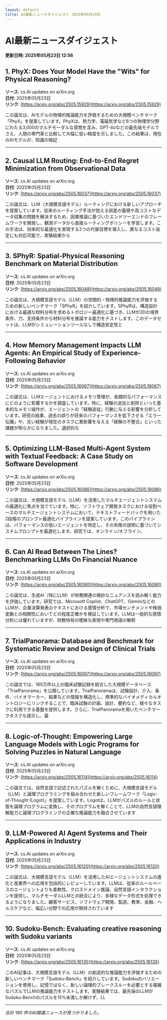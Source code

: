 ```yaml
---
layout: default
title: AI最新ニュースダイジェスト 2025年05月23日
---
```


# AI最新ニュースダイジェスト
**更新日時: 2025年05月23日 12:56**

## 1. PhyX: Does Your Model Have the "Wits" for Physical Reasoning?

**ソース**: cs.AI updates on arXiv.org  
**日付**: 2025年05月23日  
**リンク**: [https://arxiv.org/abs/2505.15929](https://arxiv.org/abs/2505.15929)  

この論文は、AIモデルの物理的推論能力を評価するための大規模ベンチマーク「PhyX」を提案しています。PhyXは、熱力学、電磁気学など6つの物理学分野にわたる3,000のマルチモーダルな質問を含み、GPT-4oなどの最先端モデルでさえ、人間の専門家と比較して大幅に低い精度を示しました。この結果は、現在のAIモデルが、知識の暗記  

---

## 2. Causal LLM Routing: End-to-End Regret Minimization from Observational Data

**ソース**: cs.AI updates on arXiv.org  
**日付**: 2025年05月23日  
**リンク**: [https://arxiv.org/abs/2505.16037](https://arxiv.org/abs/2505.16037)  

この論文は、LLM（大規模言語モデル）ルーティングにおける新しいアプローチを提案しています。従来のルーティング手法が抱える誤差の蓄積や高コストなデータ収集の問題を解決するため、因果推論に基づいたエンドツーエンドのフレームワークを開発し、観測データから直接ルーティングポリシーを学習します。この手法は、効率的な最適化を実現する2つの代替目標を導入し、異なるコスト設定にも対応可能で、実験結果から  

---

## 3. SPhyR: Spatial-Physical Reasoning Benchmark on Material Distribution

**ソース**: cs.AI updates on arXiv.org  
**日付**: 2025年05月23日  
**リンク**: [https://arxiv.org/abs/2505.16048](https://arxiv.org/abs/2505.16048)  

この論文は、大規模言語モデル（LLM）の空間的・物理的推論能力を評価するための新しいベンチマーク「SPhyR」を紹介しています。SPhyRは、構造設計における最適な材料分布を求めるトポロジー最適化に基づき、LLMが2Dの境界条件、力、支持条件から材料分布を推論する能力をテストします。このデータセットは、LLMがシミュレーションツールなしで構造安定性と  

---

## 4. How Memory Management Impacts LLM Agents: An Empirical Study of Experience-Following Behavior

**ソース**: cs.AI updates on arXiv.org  
**日付**: 2025年05月23日  
**リンク**: [https://arxiv.org/abs/2505.16067](https://arxiv.org/abs/2505.16067)  

この論文は、LLMエージェントにおけるメモリ管理が、長期的なパフォーマンスにどのように影響するかを調査しています。特に、経験の追加と削除といった基本的なメモリ操作が、エージェントの「経験追従」行動に与える影響を分析しています。研究の結果、過去の誤りが将来のパフォーマンスを低下させる「エラー伝播」や、古い経験が現在のタスクに悪影響を与える「経験の不整合」といった課題が明らかになりました。選択的な  

---

## 5. Optimizing LLM-Based Multi-Agent System with Textual Feedback: A Case Study on Software Development

**ソース**: cs.AI updates on arXiv.org  
**日付**: 2025年05月23日  
**リンク**: [https://arxiv.org/abs/2505.16086](https://arxiv.org/abs/2505.16086)  

この論文は、大規模言語モデル（LLM）を活用したマルチエージェントシステムの最適化に焦点を当てています。特に、ソフトウェア開発タスクにおける役割ベースのマルチエージェントシステムにおいて、テキストフィードバックを用いた2段階のプロンプト最適化パイプラインを提案しています。このパイプラインは、パフォーマンスの低いエージェントを特定し、その失敗の説明に基づいてシステムプロンプトを最適化します。研究では、オンライン/オフライン、  

---

## 6. Can AI Read Between The Lines? Benchmarking LLMs On Financial Nuance

**ソース**: cs.AI updates on arXiv.org  
**日付**: 2025年05月23日  
**リンク**: [https://arxiv.org/abs/2505.16090](https://arxiv.org/abs/2505.16090)  

この論文は、生成AI（特にLLM）が財務関連の微妙なニュアンスを読み解く能力を評価しています。研究では、Microsoft Copilot、ChatGPT、GeminiなどのLLMが、企業決算発表のテキストにおける感情分析で、市場センチメントや株価変動との相関性においてどの程度正確かを検証しています。LLMは一般的な感情分析には優れていますが、財務特有の曖昧な表現や専門用語の解釈  

---

## 7. TrialPanorama: Database and Benchmark for Systematic Review and Design of Clinical Trials

**ソース**: cs.AI updates on arXiv.org  
**日付**: 2025年05月23日  
**リンク**: [https://arxiv.org/abs/2505.16097](https://arxiv.org/abs/2505.16097)  

この論文では、165万件以上の臨床試験記録を統合した大規模データベース「TrialPanorama」を公開しています。TrialPanoramaは、試験設計、介入、条件、バイオマーカー、結果などの情報を構造化し、標準的なバイオメディカルオントロジーにリンクすることで、臨床試験の計画、設計、要約など、様々なタスクに利用できる基盤を提供します。さらに、TrialPanoramaを用いたベンチマークタスクも提示し、最  

---

## 8. Logic-of-Thought: Empowering Large Language Models with Logic Programs for Solving Puzzles in Natural Language

**ソース**: cs.AI updates on arXiv.org  
**日付**: 2025年05月23日  
**リンク**: [https://arxiv.org/abs/2505.16114](https://arxiv.org/abs/2505.16114)  

この論文では、自然言語で記述されたパズルを解くために、大規模言語モデル（LLM）と論理プログラミングを組み合わせた新しいフレームワーク「Logic-of-Thought (Logot)」を提案しています。Logotは、LLMがパズルのルールと状態を論理プログラムに変換し、そのプログラムを解くことで、LLMの自然言語理解能力と論理プログラミングの正確な推論能力を融合させています  

---

## 9. LLM-Powered AI Agent Systems and Their Applications in Industry

**ソース**: cs.AI updates on arXiv.org  
**日付**: 2025年05月23日  
**リンク**: [https://arxiv.org/abs/2505.16120](https://arxiv.org/abs/2505.16120)  

この論文は、大規模言語モデル（LLM）を活用したAIエージェントシステムの進化と産業界への応用を包括的にレビューしています。LLMは、従来のルールベースのエージェントよりも柔軟性、クロスドメイン推論、自然言語インタラクションを提供し、マルチモーダルLLMとの統合により、多様なデータ形式を処理できるようになりました。顧客サービス、ソフトウェア開発、製造、教育、金融、ヘルスケアなど、幅広い分野での応用が期待されています  

---

## 10. Sudoku-Bench: Evaluating creative reasoning with Sudoku variants

**ソース**: cs.AI updates on arXiv.org  
**日付**: 2025年05月23日  
**リンク**: [https://arxiv.org/abs/2505.16135](https://arxiv.org/abs/2505.16135)  

このAI記事は、大規模言語モデル（LLM）の創造的な推論能力を評価するための新しいベンチマーク「Sudoku-Bench」を紹介しています。Sudokuのバリエーションを使用し、記憶ではなく、新しい論理的ブレークスルーを必要とする複雑なパズルでLLMの推論能力をテストします。実験結果では、最先端のLLMがSudoku-Benchのパズルを15%未満しか解けず、LL  

---

*合計 190 件のAI関連ニュースが見つかりました。*
